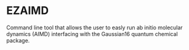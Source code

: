 # EZAIMD
Command line tool that allows the user to easly run ab initio molecular dynamics (AIMD) interfacing with the Gaussian16 quantum chemical package.
